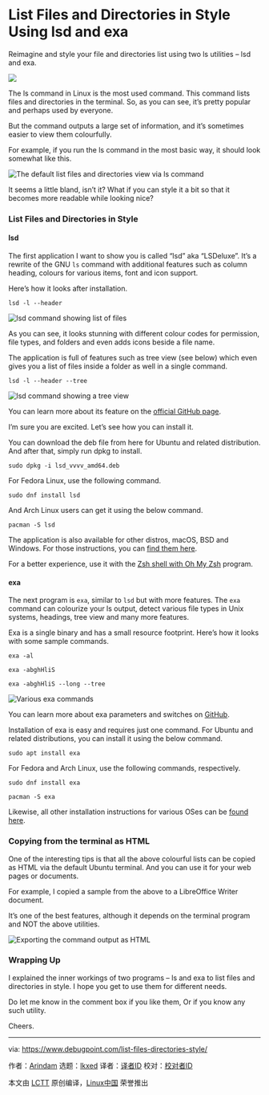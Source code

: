 [#]: subject: "List Files and Directories in Style Using lsd and exa"
[#]: via: "https://www.debugpoint.com/list-files-directories-style/"
[#]: author: "Arindam https://www.debugpoint.com/author/admin1/"
[#]: collector: "lkxed"
[#]: translator: " "
[#]: reviewer: " "
[#]: publisher: " "
[#]: url: " "

List Files and Directories in Style Using lsd and exa
======
Reimagine and style your file and directories list using two ls utilities – lsd and exa.

![][0]

The ls command in Linux is the most used command. This command lists files and directories in the terminal. So, as you can see, it’s pretty popular and perhaps used by everyone.

But the command outputs a large set of information, and it’s sometimes easier to view them colourfully.

For example, if you run the ls command in the most basic way, it should look somewhat like this.

![The default list files and directories view via ls command][1]

It seems a little bland, isn’t it? What if you can style it a bit so that it becomes more readable while looking nice?

### List Files and Directories in Style

#### lsd

The first application I want to show you is called “lsd” aka “LSDeluxe”. It’s a rewrite of the GNU `ls` command with additional features such as column heading, colours for various items, font and icon support.

Here’s how it looks after installation.

```
lsd -l --header
```

![lsd command showing list of files][2]

As you can see, it looks stunning with different colour codes for permission, file types, and folders and even adds icons beside a file name.

The application is full of features such as tree view (see below) which even gives you a list of files inside a folder as well in a single command.

```
lsd -l --header --tree
```

![lsd command showing a tree view][3]

You can learn more about its feature on the [official GitHub page][4].

I’m sure you are excited. Let’s see how you can install it.

You can download the deb file from here for Ubuntu and related distribution. And after that, simply run dpkg to install.

```
sudo dpkg -i lsd_vvvv_amd64.deb
```

For Fedora Linux, use the following command.

```
sudo dnf install lsd
```

And Arch Linux users can get it using the below command.

```
pacman -S lsd
```

The application is also available for other distros, macOS, BSD and Windows. For those instructions, you can [find them here][5].

For a better experience, use it with the [Zsh shell with Oh My Zsh][6] program.

#### exa

The next program is `exa`, similar to `lsd` but with more features. The `exa` command can colourize your ls output, detect various file types in Unix systems, headings, tree view and many more features.

Exa is a single binary and has a small resource footprint. Here’s how it looks with some sample commands.

```
exa -al
```

```
exa -abghHliS
```

```
exa -abghHliS --long --tree
```

![Various exa commands][7]

You can learn more about exa parameters and switches on [GitHub][8].

Installation of exa is easy and requires just one command. For Ubuntu and related distributions, you can install it using the below command.

```
sudo apt install exa
```

For Fedora and Arch Linux, use the following commands, respectively.

```
sudo dnf install exa
```

```
pacman -S exa
```

Likewise, all other installation instructions for various OSes can be [found here][9].

### Copying from the terminal as HTML

One of the interesting tips is that all the above colourful lists can be copied as HTML via the default Ubuntu terminal. And you can use it for your web pages or documents.

For example, I copied a sample from the above to a LibreOffice Writer document.

It’s one of the best features, although it depends on the terminal program and NOT the above utilities.

![Exporting the command output as HTML][10]

### Wrapping Up

I explained the inner workings of two programs – ls and exa to list files and directories in style. I hope you get to use them for different needs.

Do let me know in the comment box if you like them, Or if you know any such utility.

Cheers.

--------------------------------------------------------------------------------

via: https://www.debugpoint.com/list-files-directories-style/

作者：[Arindam][a]
选题：[lkxed][b]
译者：[译者ID](https://github.com/译者ID)
校对：[校对者ID](https://github.com/校对者ID)

本文由 [LCTT](https://github.com/LCTT/TranslateProject) 原创编译，[Linux中国](https://linux.cn/) 荣誉推出

[a]: https://www.debugpoint.com/author/admin1/
[b]: https://github.com/lkxed
[0]: https://www.debugpoint.com/wp-content/uploads/2022/08/cool-ls.jpg
[1]: https://www.debugpoint.com/wp-content/uploads/2022/08/The-default-list-files-and-directories-view-via-ls-command.jpg
[2]: https://www.debugpoint.com/wp-content/uploads/2022/08/lsd-command-showing-list-of-files-2.jpg
[3]: https://www.debugpoint.com/wp-content/uploads/2022/08/lsd-command-showing-a-tree-view.jpg
[4]: https://github.com/Peltoche/lsd
[5]: https://github.com/Peltoche/lsd#installation
[6]: https://www.debugpoint.com/install-use-zsh/
[7]: https://www.debugpoint.com/wp-content/uploads/2022/08/Various-exa-commands.jpg
[8]: https://github.com/ogham/exa#command-line-options
[9]: https://github.com/ogham/exa#installation
[10]: https://www.debugpoint.com/wp-content/uploads/2022/08/Exporting-the-command-output-as-HTML.jpg
